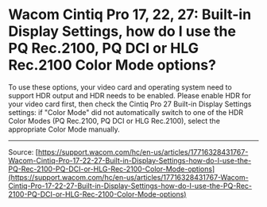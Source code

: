 # Wacom Cintiq Pro 17, 22, 27: Built-in Display Settings, how do I use the PQ Rec.2100, PQ DCI or HLG Rec.2100 Color Mode options?

To use these options, your video card and operating system need to support HDR output and HDR needs to be enabled. Please enable HDR for your video card first, then check the Cintiq Pro 27 Built-in Display Settings settings: if "Color Mode" did not automatically switch to one of the HDR Color Modes (PQ Rec.2100, PQ DCI or HLG Rec.2100), select the appropriate Color Mode manually.

---
Source: [https://support.wacom.com/hc/en-us/articles/17716328431767-Wacom-Cintiq-Pro-17-22-27-Built-in-Display-Settings-how-do-I-use-the-PQ-Rec-2100-PQ-DCI-or-HLG-Rec-2100-Color-Mode-options](https://support.wacom.com/hc/en-us/articles/17716328431767-Wacom-Cintiq-Pro-17-22-27-Built-in-Display-Settings-how-do-I-use-the-PQ-Rec-2100-PQ-DCI-or-HLG-Rec-2100-Color-Mode-options)
